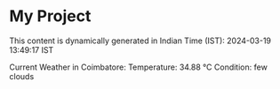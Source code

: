 # My Project

This content is dynamically generated in Indian Time (IST): 2024-03-19 13:49:17 IST


Current Weather in Coimbatore:
Temperature: 34.88 °C
Condition: few clouds
